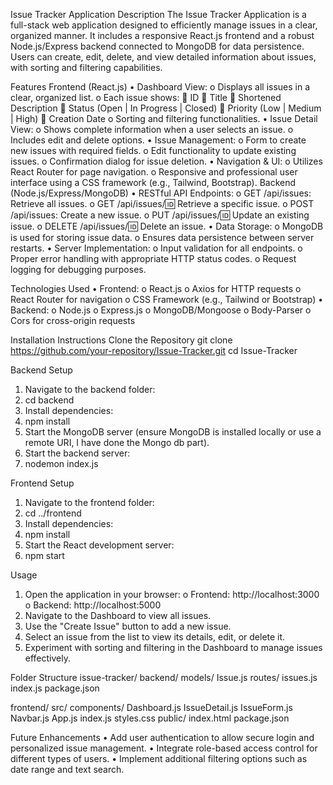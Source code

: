 
Issue Tracker Application
Description
The Issue Tracker Application is a full-stack web application designed to efficiently manage issues in a clear, organized manner.
It includes a responsive React.js frontend and a robust Node.js/Express backend connected to MongoDB for data persistence. Users can create, edit, delete, and view detailed information about issues, with sorting and filtering capabilities.

Features
Frontend (React.js)
•	Dashboard View:
o	Displays all issues in a clear, organized list.
o	Each issue shows: 
	ID
	Title
	Shortened Description
	Status (Open | In Progress | Closed)
	Priority (Low | Medium | High)
	Creation Date
o	Sorting and filtering functionalities.
•	Issue Detail View:
o	Shows complete information when a user selects an issue.
o	Includes edit and delete options.
•	Issue Management:
o	Form to create new issues with required fields.
o	Edit functionality to update existing issues.
o	Confirmation dialog for issue deletion.
•	Navigation & UI:
o	Utilizes React Router for page navigation.
o	Responsive and professional user interface using a CSS framework (e.g., Tailwind, Bootstrap).
Backend (Node.js/Express/MongoDB)
•	RESTful API Endpoints:
o	GET /api/issues: Retrieve all issues.
o	GET /api/issues/:id: Retrieve a specific issue.
o	POST /api/issues: Create a new issue.
o	PUT /api/issues/:id: Update an existing issue.
o	DELETE /api/issues/:id: Delete an issue.
•	Data Storage:
o	MongoDB is used for storing issue data.
o	Ensures data persistence between server restarts.
•	Server Implementation:
o	Input validation for all endpoints.
o	Proper error handling with appropriate HTTP status codes.
o	Request logging for debugging purposes.


Technologies Used
•	Frontend:
o	React.js
o	Axios for HTTP requests
o	React Router for navigation
o	CSS Framework (e.g., Tailwind or Bootstrap)
•	Backend:
o	Node.js
o	Express.js
o	MongoDB/Mongoose
o	Body-Parser
o	Cors for cross-origin requests

Installation Instructions
Clone the Repository
git clone https://github.com/your-repository/Issue-Tracker.git
cd Issue-Tracker

Backend Setup
1.	Navigate to the backend folder:
2.	cd backend
3.	Install dependencies:
4.	npm install
5.	Start the MongoDB server (ensure MongoDB is installed locally or use a remote URI, I have done the Mongo db part).
6.	Start the backend server:
7.	nodemon index.js


Frontend Setup
1.	Navigate to the frontend folder:
2.	cd ../frontend
3.	Install dependencies:
4.	npm install
5.	Start the React development server:
6.	npm start


Usage
1.	Open the application in your browser:
o	Frontend: http://localhost:3000
o	Backend: http://localhost:5000
2.	Navigate to the Dashboard to view all issues.
3.	Use the "Create Issue" button to add a new issue.
4.	Select an issue from the list to view its details, edit, or delete it.
5.	Experiment with sorting and filtering in the Dashboard to manage issues effectively.



Folder Structure
issue-tracker/
  backend/
    models/
      Issue.js
    routes/
      issues.js
   index.js
    package.json

    
  frontend/
    src/
      components/
        Dashboard.js
        IssueDetail.js
        IssueForm.js
        Navbar.js
      App.js
      index.js
      styles.css
   public/
  index.html
  package.json




Future Enhancements
•	Add user authentication to allow secure login and personalized issue management.
•	Integrate role-based access control for different types of users.
•	Implement additional filtering options such as date range and text search.


